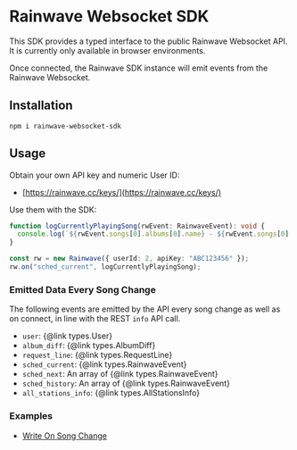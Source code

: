 # Rainwave Websocket SDK

This SDK provides a typed interface to the public Rainwave Websocket API. It is currently only available in browser environments.

Once connected, the Rainwave SDK instance will emit events from the Rainwave Websocket.

## Installation

```
npm i rainwave-websocket-sdk
```

## Usage

Obtain your own API key and numeric User ID:

- [https://rainwave.cc/keys/](https://rainwave.cc/keys/)

Use them with the SDK:

```typescript
function logCurrentlyPlayingSong(rwEvent: RainwaveEvent): void {
  console.log(`${rwEvent.songs[0].albums[0].name} - ${rwEvent.songs[0].title}`);
}

const rw = new Rainwave({ userId: 2, apiKey: "ABC123456" });
rw.on("sched_current", logCurrentlyPlayingSong);
```

### Emitted Data Every Song Change

The following events are emitted by the API every song change as well as on connect, in
line with the REST `info` API call.

- `user`: {@link types.User}
- `album_diff`: {@link types.AlbumDiff}
- `request_line`: {@link types.RequestLine}
- `sched_current`: {@link types.RainwaveEvent}
- `sched_next`: An array of {@link types.RainwaveEvent}
- `sched_history`: An array of {@link types.RainwaveEvent}
- `all_stations_info`: {@link types.AllStationsInfo}

### Examples

- [Write On Song Change](https://github.com/rmcauley/rainwave-write-on-song-change)
